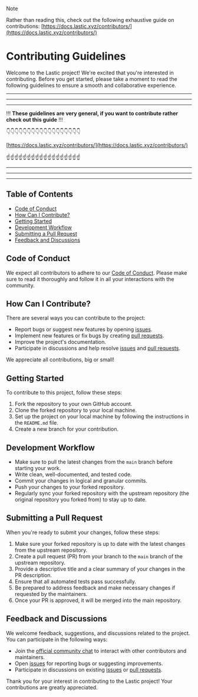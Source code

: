 > [!NOTE]
> Rather than reading this, check out the following exhaustive guide on contributions:
> [https://docs.lastic.xyz/contributors/](https://docs.lastic.xyz/contributors/)

# Contributing Guidelines

Welcome to the Lastic project! We're excited that you're interested in contributing. Before you get started, please take a moment to read the following guidelines to ensure a smooth and collaborative experience.

---

---

---

!!! **These guidelines are very general, if you want to contribute rather check out this guide** !!!

👇👇👇👇👇👇👇👇👇👇👇👇👇👇👇👇👇👇

[https://docs.lastic.xyz/contributors/](https://docs.lastic.xyz/contributors/)

☝️☝️☝️☝️☝️☝️☝️☝️☝️☝️☝️☝️☝️☝️☝️☝️☝️☝️

---

---

---

## Table of Contents

- [Code of Conduct](#code-of-conduct)
- [How Can I Contribute?](#how-can-i-contribute)
- [Getting Started](#getting-started)
- [Development Workflow](#development-workflow)
- [Submitting a Pull Request](#submitting-a-pull-request)
- [Feedback and Discussions](#feedback-and-discussions)

## Code of Conduct

We expect all contributors to adhere to our [Code of Conduct](CODE_OF_CONDUCT.md). Please make sure to read it thoroughly and follow it in all your interactions with the community.

## How Can I Contribute?

There are several ways you can contribute to the project:

- Report bugs or suggest new features by opening [issues](https://github.com/LasticXYZ/LasticUI/issues).
- Implement new features or fix bugs by creating [pull requests](https://github.com/LasticXYZ/LasticUI/pulls).
- Improve the project's documentation.
- Participate in discussions and help resolve [issues](https://github.com/LasticXYZ/LasticUI/issues) and [pull requests](https://github.com/LasticXYZ/LasticUI/pulls).

We appreciate all contributions, big or small!

## Getting Started

To contribute to this project, follow these steps:

1. Fork the repository to your own GitHub account.
2. Clone the forked repository to your local machine.
3. Set up the project on your local machine by following the instructions in the `README.md` file.
4. Create a new branch for your contribution.

## Development Workflow

- Make sure to pull the latest changes from the `main` branch before starting your work.
- Write clean, well-documented, and tested code.
- Commit your changes in logical and granular commits.
- Push your changes to your forked repository.
- Regularly sync your forked repository with the upstream repository (the original repository you forked from) to stay up to date.

## Submitting a Pull Request

When you're ready to submit your changes, follow these steps:

1. Make sure your forked repository is up to date with the latest changes from the upstream repository.
2. Create a pull request (PR) from your branch to the `main` branch of the upstream repository.
3. Provide a descriptive title and a clear summary of your changes in the PR description.
4. Ensure that all automated tests pass successfully.
5. Be prepared to address feedback and make necessary changes if requested by the maintainers.
6. Once your PR is approved, it will be merged into the main repository.

## Feedback and Discussions

We welcome feedback, suggestions, and discussions related to the project. You can participate in the following ways:

- Join the [official community chat](https://example.com/chat) to interact with other contributors and maintainers.
- Open [issues](https://github.com/LasticXYZ/LasticUI/issues) for reporting bugs or suggesting improvements.
- Participate in discussions on existing [issues](https://github.com/LasticXYZ/LasticUI/issues) or [pull requests](https://github.com/LasticXYZ/LasticUI/pulls).

Thank you for your interest in contributing to the Lastic project! Your contributions are greatly appreciated.
